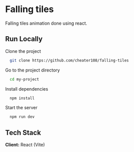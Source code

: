 # Falling tiles

Falling tiles animation done using react.

## Run Locally

Clone the project

```bash
  git clone https://github.com/cheater108/falling-tiles
```

Go to the project directory

```bash
  cd my-project
```

Install dependencies

```bash
  npm install
```

Start the server

```bash
  npm run dev
```

## Tech Stack

**Client:** React (Vite)
